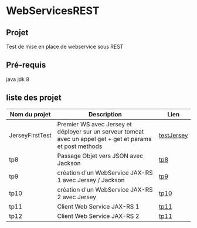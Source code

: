 # WebServicesREST

## Projet

Test de mise en place de webservice sous REST 

## Pré-requis
java jdk 8

## liste des projet

Nom du projet | Description | Lien
---|---|----
JerseyFirstTest | Premier WS avec Jersey et déployer sur un serveur tomcat avec un appel get + get et params et post methods| [testJersey](https://github.com/asemin08/WebServicesREST/tree/testJersey)
tp8 | Passage Objet vers JSON avec Jackson| [tp8](https://github.com/asemin08/WebServicesREST/tree/tp8)
tp9 | création d'un WebService JAX-RS 1 avec Jersey / Jackson | [tp9](https://github.com/asemin08/WebServicesREST/tree/tp9)
tp10 |création d'un WebService JAX-RS 2 avec Jersey | [tp10](https://github.com/asemin08/WebServicesREST/tree/tp10)
tp11 | Client Web Service JAX-RS 1 | [tp11](https://github.com/asemin08/WebServicesREST/tree/tp11)
tp12 | Client Web Service JAX-RS 2 | [tp11](https://github.com/asemin08/WebServicesREST/tree/tp12)

